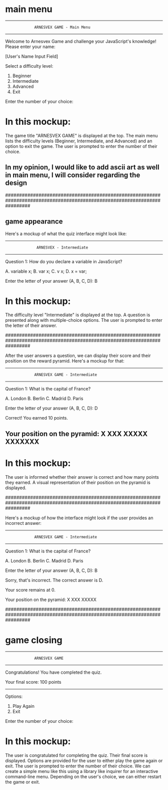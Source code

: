 # main menu

---------------------------------------------------
                 ARNESVEX GAME - Main Menu
---------------------------------------------------

Welcome to Arnesvex Game and challenge your JavaScript's knowledge! 
Please enter your name:

[User's Name Input Field]

Select a difficulty level:

1. Beginner
2. Intermediate
3. Advanced
4. Exit

Enter the number of your choice: 

# In this mockup:

The game title "ARNESVEX  GAME" is displayed at the top.
The main menu lists the difficulty levels (Beginner, Intermediate, and Advanced) and an option to exit the game.
The user is prompted to enter the number of their choice.
## In my opinion, I would like to add ascii art as well in main menu, I will consider regarding the design

#########################################################################################################################

## game appearance

Here's a mockup of what the quiz interface might look like:

---------------------------------------------------
                  ARNESVEX - Intermediate
---------------------------------------------------

Question 1:
How do you declare a variable in JavaScript?

A. variable x;
B. var x;
C. v x;
D. x = var; 

Enter the letter of your answer (A, B, C, D): B

# In this mockup:

The difficulty level "Intermediate" is displayed at the top.
A question is presented along with multiple-choice options.
The user is prompted to enter the letter of their answer.

#########################################################################################################################

After the user answers a question, we can display their score and their position on the reward pyramid. Here's a mockup for that:

---------------------------------------------------
                 ARNESVEX GAME - Intermediate
---------------------------------------------------

Question 1:
What is the capital of France?

A. London
B. Berlin
C. Madrid
D. Paris

Enter the letter of your answer (A, B, C, D): D

Correct! You earned 10 points.

Your position on the pyramid:
            X
           XXX
          XXXXX
         XXXXXXX
---------------------------------------------------
# In this mockup:

The user is informed whether their answer is correct and how many points they earned.
A visual representation of their position on the pyramid is displayed.

#########################################################################################################################


Here's a mockup of how the interface might look if the user provides an incorrect answer:

---------------------------------------------------
                 ARNESVEX GAME - Intermediate
---------------------------------------------------

Question 1:
What is the capital of France?

A. London
B. Berlin
C. Madrid
D. Paris

Enter the letter of your answer (A, B, C, D): B

Sorry, that's incorrect. The correct answer is D.

Your score remains at 0.

Your position on the pyramid:
            X
           XXX
          XXXXX


#########################################################################################################################

# game closing

---------------------------------------------------
                 ARNESVEX GAME 
---------------------------------------------------

Congratulations! You have completed the quiz.

Your final score: 100 points

---------------------------------------------------

Options:
1. Play Again
2. Exit

Enter the number of your choice:

# In this mockup:

The user is congratulated for completing the quiz.
Their final score is displayed.
Options are provided for the user to either play the game again or exit.
The user is prompted to enter the number of their choice.
We can create a simple menu like this using a library like inquirer for an interactive command-line menu. Depending on the user's choice, we can either restart the game or exit.


